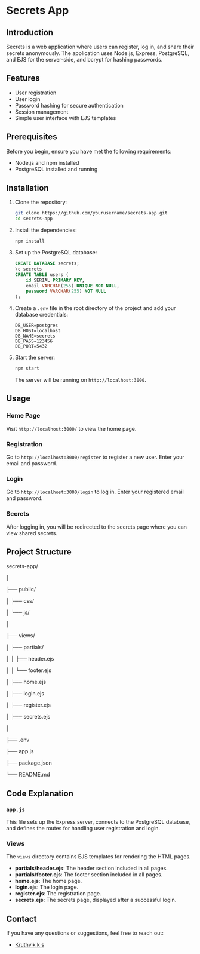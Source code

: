 # Secrets App

## Introduction

Secrets is a web application where users can register, log in, and share their secrets anonymously. The application uses Node.js, Express, PostgreSQL, and EJS for the server-side, and bcrypt for hashing passwords.

## Features

- User registration
- User login
- Password hashing for secure authentication
- Session management
- Simple user interface with EJS templates

## Prerequisites

Before you begin, ensure you have met the following requirements:

- Node.js and npm installed
- PostgreSQL installed and running

## Installation

1. Clone the repository:

    ```bash
    git clone https://github.com/yourusername/secrets-app.git
    cd secrets-app
    ```

2. Install the dependencies:

    ```bash
    npm install
    ```

3. Set up the PostgreSQL database:

    ```sql
    CREATE DATABASE secrets;
    \c secrets
    CREATE TABLE users (
        id SERIAL PRIMARY KEY,
        email VARCHAR(255) UNIQUE NOT NULL,
        password VARCHAR(255) NOT NULL
    );
    ```

4. Create a `.env` file in the root directory of the project and add your database credentials:

    ```env
    DB_USER=postgres
    DB_HOST=localhost
    DB_NAME=secrets
    DB_PASS=123456
    DB_PORT=5432
    ```

5. Start the server:

    ```bash
    npm start
    ```

    The server will be running on `http://localhost:3000`.

## Usage

### Home Page

Visit `http://localhost:3000/` to view the home page.

### Registration

Go to `http://localhost:3000/register` to register a new user. Enter your email and password.

### Login

Go to `http://localhost:3000/login` to log in. Enter your registered email and password.

### Secrets

After logging in, you will be redirected to the secrets page where you can view shared secrets.

## Project Structure

secrets-app/

│

├── public/

│ ├── css/

│ └── js/

│

├── views/

│ ├── partials/

│ │ ├── header.ejs

│ │ └── footer.ejs

│ ├── home.ejs

│ ├── login.ejs

│ ├── register.ejs

│ ├── secrets.ejs

│

├── .env

├── app.js

├── package.json

└── README.md

## Code Explanation

### `app.js`

This file sets up the Express server, connects to the PostgreSQL database, and defines the routes for handling user registration and login.

### Views

The `views` directory contains EJS templates for rendering the HTML pages.

- **partials/header.ejs**: The header section included in all pages.
- **partials/footer.ejs**: The footer section included in all pages.
- **home.ejs**: The home page.
- **login.ejs**: The login page.
- **register.ejs**: The registration page.
- **secrets.ejs**: The secrets page, displayed after a successful login.

## Contact

If you have any questions or suggestions, feel free to reach out:

- [Kruthvik k s](mailto:kruthviksgowda19@gmail.com)

